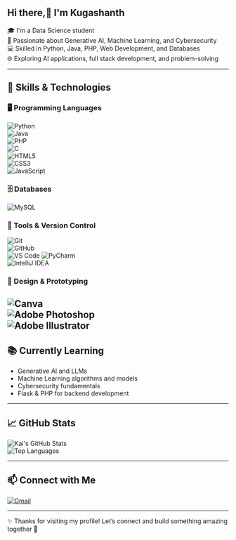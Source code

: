 ## Hi there,👋 I'm Kugashanth
 

🎓 I'm a Data Science student  
🤖 Passionate about Generative AI, Machine Learning, and Cybersecurity  
💻 Skilled in Python, Java, PHP, Web Development, and Databases  
🌐 Exploring AI applications, full stack development, and problem-solving  

---

## 🚀 Skills & Technologies  

### 🖥️ Programming Languages  
![Python](https://img.shields.io/badge/Python-3776AB?style=for-the-badge&logo=python&logoColor=white)  
![Java](https://img.shields.io/badge/Java-007396?style=for-the-badge&logo=java&logoColor=white)  
![PHP](https://img.shields.io/badge/PHP-777BB4?style=for-the-badge&logo=php&logoColor=white)  
![C](https://img.shields.io/badge/C-00599C?style=for-the-badge&logo=c&logoColor=white)  
![HTML5](https://img.shields.io/badge/HTML5-E34F26?style=for-the-badge&logo=html5&logoColor=white)  
![CSS3](https://img.shields.io/badge/CSS3-1572B6?style=for-the-badge&logo=css3&logoColor=white)  
![JavaScript](https://img.shields.io/badge/JavaScript-F7DF1E?style=for-the-badge&logo=javascript&logoColor=black)  


### 🗄️ Databases  
![MySQL](https://img.shields.io/badge/MySQL-005C84?style=for-the-badge&logo=mysql&logoColor=white)  

### 🧰 Tools & Version Control  
![Git](https://img.shields.io/badge/Git-F05032?style=for-the-badge&logo=git&logoColor=white)  
![GitHub](https://img.shields.io/badge/GitHub-181717?style=for-the-badge&logo=github&logoColor=white)  
![VS Code](https://img.shields.io/badge/VS%20Code-0078d7?style=for-the-badge&logo=visual-studio-code&logoColor=white)
![PyCharm](https://img.shields.io/badge/PyCharm-000000?style=for-the-badge&logo=pycharm&logoColor=white)  
![IntelliJ IDEA](https://img.shields.io/badge/IntelliJ-000000?style=for-the-badge&logo=intellij-idea&logoColor=white)  

### 🎨 Design & Prototyping  
![Canva](https://img.shields.io/badge/Canva-00C4CC?style=for-the-badge&logo=canva&logoColor=white)  
![Adobe Photoshop](https://img.shields.io/badge/Photoshop-31A8FF?style=for-the-badge&logo=adobe-photoshop&logoColor=white)  
![Adobe Illustrator](https://img.shields.io/badge/Illustrator-FF9A00?style=for-the-badge&logo=adobe-illustrator&logoColor=white)  
---

## 📚 Currently Learning  
- Generative AI and LLMs  
- Machine Learning algorithms and models  
- Cybersecurity fundamentals  
- Flask & PHP for backend development  
 

---

## 📈 GitHub Stats  
![Kai's GitHub Stats](https://github-readme-stats.vercel.app/api?username=Kugashanth&show_icons=true&theme=radical)  
![Top Languages](https://github-readme-stats.vercel.app/api/top-langs/?username=Kugashanth&layout=compact&theme=radical)  

---


## 📫 Connect with Me  
[![Gmail](https://img.shields.io/badge/Email-D14836?style=for-the-badge&logo=gmail&logoColor=white)](mailto:Kugashanth1212@gmail.com)  

---

✨ Thanks for visiting my profile! Let’s connect and build something amazing together 🚀
